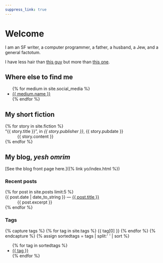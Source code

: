 ```yaml
---
suppress_link: true
---
```

# Welcome

I am an SF writer, a computer programmer, a father, a husband, a Jew,
and a general factotum.

I have less hair than [this guy](https://www.imdb.com/name/nm1164861/)
but more than [this one](https://www.sethgodin.com/).

## Where else to find me

<ul class="flatlist">
{% for medium in site.social_media %}
<li><a href="{{ medium.url }}">{{ medium.name }}</a></li>
{% endfor %}
</ul>

## My short fiction

<dl class="flatlist">
{% for story in site.fiction %}
  <dt>“{{ story.title }}”, in <i>{{ story.publisher }}</i>, {{ story.pubdate }}</dt>
  <dd>{{ story.content }}</dd>
  {% endfor %}
</dl>

## My blog, *yesh omrim*

[See the blog front page here.]({% link yo/index.html %})

### Recent posts

<dl>
{% for post in site.posts limit:5 %}
<dt>
    <span class="date">{{ post.date | date_to_string }}</span>
    &mdash;
    <a href="{{ post.url }}">{{ post.title }}</a>
</dt>
<dd>{{ post.excerpt }}</dd>
{% endfor %}
</dl>

### Tags

{% capture tags %}
  {% for tag in site.tags %}
    {{ tag[0] }}
  {% endfor %}
{% endcapture %}
{% assign sortedtags = tags | split:' ' | sort %}
<ul>
{% for tag in sortedtags %}
<li><a href="/tags/{{ tag }}/">{{ tag }}</a></li>
{% endfor %}
</ul>	
